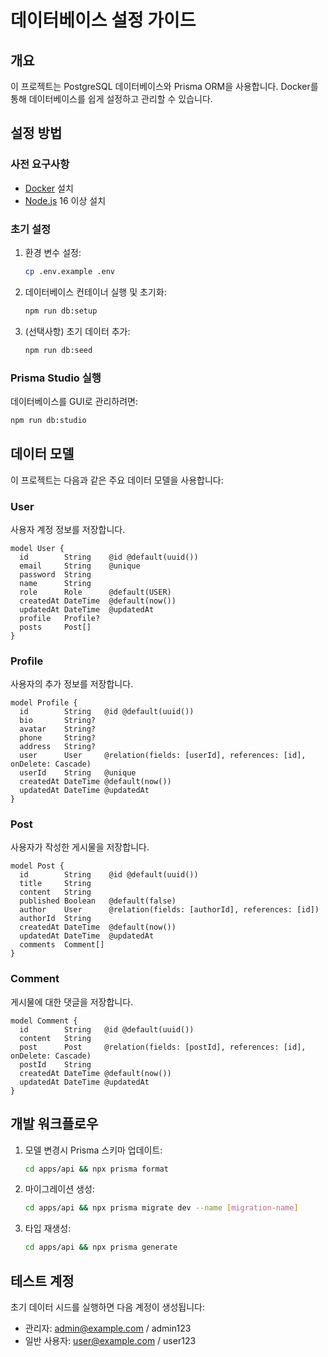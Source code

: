 # 데이터베이스 설정 가이드

## 개요

이 프로젝트는 PostgreSQL 데이터베이스와 Prisma ORM을 사용합니다. Docker를 통해 데이터베이스를 쉽게 설정하고 관리할 수 있습니다.

## 설정 방법

### 사전 요구사항

- [Docker](https://www.docker.com/products/docker-desktop) 설치
- [Node.js](https://nodejs.org/) 16 이상 설치

### 초기 설정

1. 환경 변수 설정:
   ```bash
   cp .env.example .env
   ```

2. 데이터베이스 컨테이너 실행 및 초기화:
   ```bash
   npm run db:setup
   ```

3. (선택사항) 초기 데이터 추가:
   ```bash
   npm run db:seed
   ```

### Prisma Studio 실행

데이터베이스를 GUI로 관리하려면:
```bash
npm run db:studio
```

## 데이터 모델

이 프로젝트는 다음과 같은 주요 데이터 모델을 사용합니다:

### User

사용자 계정 정보를 저장합니다.
```prisma
model User {
  id        String    @id @default(uuid())
  email     String    @unique
  password  String
  name      String
  role      Role      @default(USER)
  createdAt DateTime  @default(now())
  updatedAt DateTime  @updatedAt
  profile   Profile?
  posts     Post[]
}
```

### Profile

사용자의 추가 정보를 저장합니다.
```prisma
model Profile {
  id        String   @id @default(uuid())
  bio       String?
  avatar    String?
  phone     String?
  address   String?
  user      User     @relation(fields: [userId], references: [id], onDelete: Cascade)
  userId    String   @unique
  createdAt DateTime @default(now())
  updatedAt DateTime @updatedAt
}
```

### Post

사용자가 작성한 게시물을 저장합니다.
```prisma
model Post {
  id        String    @id @default(uuid())
  title     String
  content   String
  published Boolean   @default(false)
  author    User      @relation(fields: [authorId], references: [id])
  authorId  String
  createdAt DateTime  @default(now())
  updatedAt DateTime  @updatedAt
  comments  Comment[]
}
```

### Comment

게시물에 대한 댓글을 저장합니다.
```prisma
model Comment {
  id        String   @id @default(uuid())
  content   String
  post      Post     @relation(fields: [postId], references: [id], onDelete: Cascade)
  postId    String
  createdAt DateTime @default(now())
  updatedAt DateTime @updatedAt
}
```

## 개발 워크플로우

1. 모델 변경시 Prisma 스키마 업데이트:
   ```bash
   cd apps/api && npx prisma format
   ```

2. 마이그레이션 생성:
   ```bash
   cd apps/api && npx prisma migrate dev --name [migration-name]
   ```

3. 타입 재생성:
   ```bash
   cd apps/api && npx prisma generate
   ```

## 테스트 계정

초기 데이터 시드를 실행하면 다음 계정이 생성됩니다:

- 관리자: admin@example.com / admin123
- 일반 사용자: user@example.com / user123 